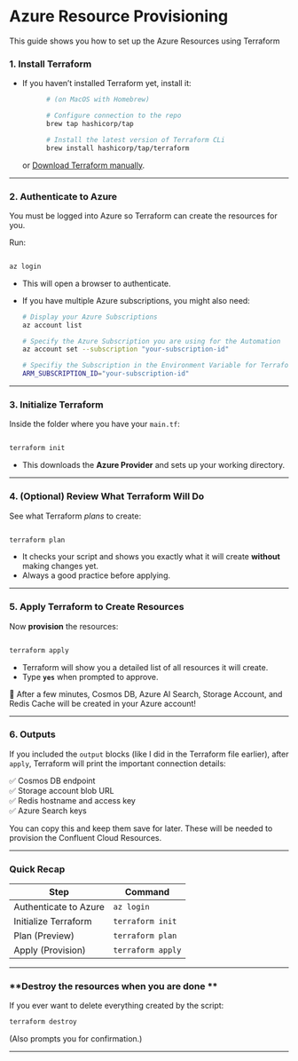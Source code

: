 # Azure Resource Provisioning

This guide shows you how to set up the Azure Resources using Terraform

### 1. **Install Terraform**

- If you haven’t installed Terraform yet, install it:
  
  ```bash
        # (on MacOS with Homebrew)

        # Configure connection to the repo
        brew tap hashicorp/tap

        # Install the latest version of Terraform CLi
        brew install hashicorp/tap/terraform

  ```
  or
  [Download Terraform manually](https://developer.hashicorp.com/terraform/downloads).

---

### 2. **Authenticate to Azure**

You must be logged into Azure so Terraform can create the resources for you.

Run:

```bash

az login

```
- This will open a browser to authenticate.
- If you have multiple Azure subscriptions, you might also need:
 
  ```bash
  # Display your Azure Subscriptions
  az account list

  # Specify the Azure Subscription you are using for the Automation
  az account set --subscription "your-subscription-id"

  # Specifiy the Subscription in the Environment Variable for Terraform
  ARM_SUBSCRIPTION_ID="your-subscription-id"
  ```

---

### 3. **Initialize Terraform**

Inside the folder where you have your `main.tf`:

```bash

terraform init

```
- This downloads the **Azure Provider** and sets up your working directory.

---

### 4. **(Optional) Review What Terraform Will Do**

See what Terraform *plans* to create:

```bash

terraform plan

```
- It checks your script and shows you exactly what it will create **without** making changes yet.
- Always a good practice before applying.

---

### 5. **Apply Terraform to Create Resources**

Now **provision** the resources:

```bash

terraform apply

```

- Terraform will show you a detailed list of all resources it will create.
- Type **`yes`** when prompted to approve.

🌟 After a few minutes, Cosmos DB, Azure AI Search, Storage Account, and Redis Cache will be created in your Azure account!

---

### 6. **Outputs**

If you included the `output` blocks (like I did in the Terraform file earlier), after `apply`, Terraform will print the important connection details:

✅ Cosmos DB endpoint  
✅ Storage account blob URL  
✅ Redis hostname and access key  
✅ Azure Search keys  

You can copy this and keep them save for later. These will be needed to provision the Confluent Cloud Resources.

---

### Quick Recap
| Step              | Command                                   |
|-------------------|-------------------------------------------|
| Authenticate to Azure | `az login` |
| Initialize Terraform | `terraform init` |
| Plan (Preview)         | `terraform plan` |
| Apply (Provision)       | `terraform apply` |

---

### **Destroy the resources when you are done **
If you ever want to delete everything created by the script:

```bash
terraform destroy
```
(Also prompts you for confirmation.)

---